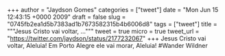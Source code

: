 
+++
author = "Jaydson Gomes"
categories = ["tweet"]
date = "Mon Jun 15 12:43:15 +0000 2009"
draft = false
slug = "0745fb2ea1d5b7383ad1b7673582315b4b6006d8"
tags = ["tweet"]
title = """Jesus Cristo vai voltar, ..."""
tweet = true
micro = true
tweet_url = "https://twitter.com/jaydson/status/2177232067"
+++
Jesus Cristo vai voltar, Aleluia! Em Porto Alegre ele vai morar, Aleluia! #Wander Wildner
